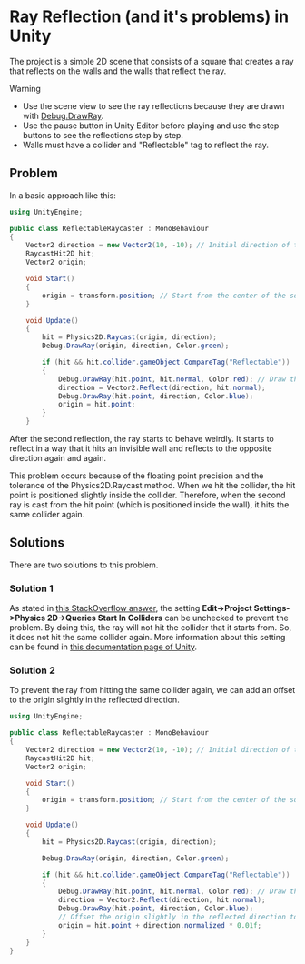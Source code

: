 # Ray Reflection (and it's problems) in Unity

The project is a simple 2D scene that consists of a square that creates a ray that reflects on the walls
and the walls that reflect the ray. 

> [!WARNING]
> * Use the scene view to see the ray reflections because they are drawn with [Debug.DrawRay](https://docs.unity3d.com/6000.0/Documentation/ScriptReference/Debug.DrawRay.html).
> * Use the pause button in Unity Editor before playing and use the step buttons to see the reflections step by step.
> * Walls must have a collider and "Reflectable" tag to reflect the ray.

## Problem
In a basic approach like this:

```csharp
using UnityEngine;

public class ReflectableRaycaster : MonoBehaviour
{
    Vector2 direction = new Vector2(10, -10); // Initial direction of the ray
    RaycastHit2D hit; 
    Vector2 origin; 

    void Start()
    {
        origin = transform.position; // Start from the center of the square
    }

    void Update()
    {
        hit = Physics2D.Raycast(origin, direction);
        Debug.DrawRay(origin, direction, Color.green);

        if (hit && hit.collider.gameObject.CompareTag("Reflectable")) 
        {
            Debug.DrawRay(hit.point, hit.normal, Color.red); // Draw the normal of the hit point
            direction = Vector2.Reflect(direction, hit.normal);
            Debug.DrawRay(hit.point, direction, Color.blue);
            origin = hit.point;
        }
    }
```

After the second reflection, the ray starts to behave weirdly. 
It starts to reflect in a way that it hits an invisible wall and reflects to the opposite direction again and again.


This problem occurs because of the floating point precision and the tolerance of the Physics2D.Raycast method. 
When we hit the collider, the hit point is positioned slightly inside the collider.
Therefore, when the second ray is cast from the hit point (which is positioned inside the wall), it hits the same collider again.

## Solutions
There are two solutions to this problem.

### Solution 1
As stated in [this StackOverflow answer](https://stackoverflow.com/a/38193001/19469259), the setting 
**Edit->Project Settings->Physics 2D->Queries Start In Colliders** can be unchecked to prevent the problem.
By doing this, the ray will not hit the collider that it starts from. So, it does not hit the same collider again.
More information about this setting can be found in [this documentation page of Unity](https://docs.unity3d.com/6000.0/Documentation/ScriptReference/Physics2D-queriesStartInColliders.html).

### Solution 2
To prevent the ray from hitting the same collider again, we can add an offset to the origin slightly in the reflected direction.

```csharp
using UnityEngine;

public class ReflectableRaycaster : MonoBehaviour
{
    Vector2 direction = new Vector2(10, -10); // Initial direction of the ray
    RaycastHit2D hit;
    Vector2 origin;

    void Start()
    {
        origin = transform.position; // Start from the center of the square
    }

    void Update()
    {
        hit = Physics2D.Raycast(origin, direction);

        Debug.DrawRay(origin, direction, Color.green); 

        if (hit && hit.collider.gameObject.CompareTag("Reflectable")) 
        {
            Debug.DrawRay(hit.point, hit.normal, Color.red); // Draw the normal of the hit point
            direction = Vector2.Reflect(direction, hit.normal);
            Debug.DrawRay(hit.point, direction, Color.blue); 
            // Offset the origin slightly in the reflected direction to avoid self-collision
            origin = hit.point + direction.normalized * 0.01f;
        }
    }
}
```
